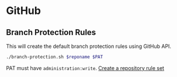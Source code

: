 # GitHub

## Branch Protection Rules

This will create the default branch protection rules using GitHub API.

```sh
./branch-protection.sh $reponame $PAT
```

PAT must have `administration:write`. [Create a repository rule set](https://docs.github.com/en/rest/repos/rules?apiVersion=2022-11-28#create-a-repository-ruleset)
